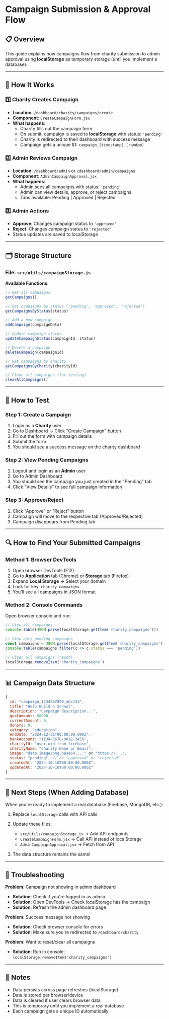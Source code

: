 # Campaign Submission & Approval Flow

## 📋 Overview
This guide explains how campaigns flow from charity submission to admin approval using **localStorage** as temporary storage (until you implement a database).

---

## 🔄 How It Works

### 1️⃣ **Charity Creates Campaign**
- **Location**: `/dashboard/charity/campaigns/create`
- **Component**: `CreateCampaignForm.jsx`
- **What happens**:
  - Charity fills out the campaign form
  - On submit, campaign is saved to **localStorage** with status: `'pending'`
  - Charity is redirected to their dashboard with success message
  - Campaign gets a unique ID: `campaign_[timestamp]_[random]`

### 2️⃣ **Admin Reviews Campaign**
- **Location**: `/dashboard/admin` or `/dashboard/admin/campaigns`
- **Component**: `AdminCampaignApproval.jsx`
- **What happens**:
  - Admin sees all campaigns with status: `'pending'`
  - Admin can view details, approve, or reject campaigns
  - Tabs available: Pending | Approved | Rejected

### 3️⃣ **Admin Actions**
- **Approve**: Changes campaign status to `'approved'`
- **Reject**: Changes campaign status to `'rejected'`
- Status updates are saved to localStorage

---

## 🗂️ Storage Structure

### File: `src/utils/campaignStorage.js`

**Available Functions**:
```javascript
// Get all campaigns
getCampaigns()

// Get campaigns by status ('pending', 'approved', 'rejected')
getCampaignsByStatus(status)

// Add a new campaign
addCampaign(campaignData)

// Update campaign status
updateCampaignStatus(campaignId, status)

// Delete a campaign
deleteCampaign(campaignId)

// Get campaigns by charity
getCampaignsByCharity(charityId)

// Clear all campaigns (for testing)
clearAllCampaigns()
```

---

## 🧪 How to Test

### Step 1: Create a Campaign
1. Login as a **Charity** user
2. Go to Dashboard → Click "Create Campaign" button
3. Fill out the form with campaign details
4. Submit the form
5. You should see a success message on the charity dashboard

### Step 2: View Pending Campaigns
1. Logout and login as an **Admin** user
2. Go to Admin Dashboard
3. You should see the campaign you just created in the "Pending" tab
4. Click "View Details" to see full campaign information

### Step 3: Approve/Reject
1. Click "Approve" or "Reject" button
2. Campaign will move to the respective tab (Approved/Rejected)
3. Campaign disappears from Pending tab

---

## 🔍 How to Find Your Submitted Campaigns

### Method 1: Browser DevTools
1. Open browser DevTools (F12)
2. Go to **Application** tab (Chrome) or **Storage** tab (Firefox)
3. Expand **Local Storage** → Select your domain
4. Look for key: `charity_campaigns`
5. You'll see all campaigns in JSON format

### Method 2: Console Commands
Open browser console and run:
```javascript
// View all campaigns
console.table(JSON.parse(localStorage.getItem('charity_campaigns')))

// View only pending campaigns
const campaigns = JSON.parse(localStorage.getItem('charity_campaigns'))
console.table(campaigns.filter(c => c.status === 'pending'))

// Clear all campaigns (reset)
localStorage.removeItem('charity_campaigns')
```

---

## 📊 Campaign Data Structure

```javascript
{
  id: "campaign_1234567890_abc123",
  title: "Help Build a School",
  description: "Campaign description...",
  goalAmount: 50000,
  currentAmount: 0,
  donors: 0,
  category: "education",
  endDate: "2024-12-31T00:00:00.000Z",
  bankAccount: "1234-5678-9012-3456",
  charityId: "user_uid_from_firebase",
  charityName: "Charity Name or Email",
  image: "data:image/png;base64,..." or "https://...",
  status: "pending", // or "approved" or "rejected"
  createdAt: "2024-10-10T00:00:00.000Z",
  updatedAt: "2024-10-10T00:00:00.000Z"
}
```

---

## 🚀 Next Steps (When Adding Database)

When you're ready to implement a real database (Firebase, MongoDB, etc.):

1. Replace `localStorage` calls with API calls
2. Update these files:
   - `src/utils/campaignStorage.js` → Add API endpoints
   - `CreateCampaignForm.jsx` → Call API instead of localStorage
   - `AdminCampaignApproval.jsx` → Fetch from API

3. The data structure remains the same!

---

## 🐛 Troubleshooting

**Problem**: Campaign not showing in admin dashboard
- **Solution**: Check if you're logged in as admin
- **Solution**: Open DevTools → Check localStorage has the campaign
- **Solution**: Refresh the admin dashboard page

**Problem**: Success message not showing
- **Solution**: Check browser console for errors
- **Solution**: Make sure you're redirected to `/dashboard/charity`

**Problem**: Want to reset/clear all campaigns
- **Solution**: Run in console: `localStorage.removeItem('charity_campaigns')`

---

## 📝 Notes

- Data persists across page refreshes (localStorage)
- Data is stored per browser/device
- Data is cleared if user clears browser data
- This is temporary until you implement a real database
- Each campaign gets a unique ID automatically
